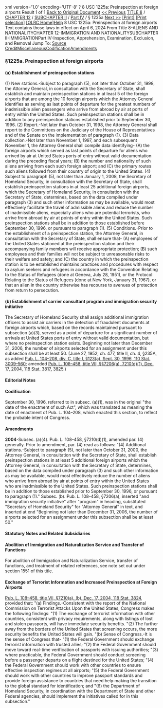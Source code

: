 xml version='1.0' encoding='UTF-8' ?
8 USC 1225a: Preinspection at foreign airports
 Result 1 of 1
[Back to Original Document](/view.xhtml;jsessionid=A4A647BF9CCC99BBBAAB5CB4FC91F7EE)
[<< Previous](#)
 [TITLE 8](/view.xhtml;jsessionid=A4A647BF9CCC99BBBAAB5CB4FC91F7EE?req=granuleid%3AUSC-prelim-title8&saved=%7CZ3JhbnVsZWlkOlVTQy1wcmVsaW0tdGl0bGU4LXNlY3Rpb24xMjI1YQ%3D%3D%7C%7C%7C0%7Cfalse%7Cprelim&edition=prelim) / [CHAPTER 12](/view.xhtml;jsessionid=A4A647BF9CCC99BBBAAB5CB4FC91F7EE?req=granuleid%3AUSC-prelim-title8-chapter12&saved=%7CZ3JhbnVsZWlkOlVTQy1wcmVsaW0tdGl0bGU4LXNlY3Rpb24xMjI1YQ%3D%3D%7C%7C%7C0%7Cfalse%7Cprelim&edition=prelim) / [SUBCHAPTER II](/view.xhtml;jsessionid=A4A647BF9CCC99BBBAAB5CB4FC91F7EE?req=granuleid%3AUSC-prelim-title8-chapter12-subchapter2&saved=%7CZ3JhbnVsZWlkOlVTQy1wcmVsaW0tdGl0bGU4LXNlY3Rpb24xMjI1YQ%3D%3D%7C%7C%7C0%7Cfalse%7Cprelim&edition=prelim) / [Part IV](/view.xhtml;jsessionid=A4A647BF9CCC99BBBAAB5CB4FC91F7EE?req=granuleid%3AUSC-prelim-title8-chapter12-subchapter2-part4&saved=%7CZ3JhbnVsZWlkOlVTQy1wcmVsaW0tdGl0bGU4LXNlY3Rpb24xMjI1YQ%3D%3D%7C%7C%7C0%7Cfalse%7Cprelim&edition=prelim) / § 1225a
 [Next >>](#)
[[Print]](#)
 [[Print selection]](#)
[[OLRC Home]](/browse.xhtml;jsessionid=A4A647BF9CCC99BBBAAB5CB4FC91F7EE)[Help](/navHelp.xhtml;jsessionid=A4A647BF9CCC99BBBAAB5CB4FC91F7EE)
8 USC 1225a: Preinspection at foreign airports
Text contains those laws in effect on April 6, 2024
From Title 8-ALIENS AND NATIONALITYCHAPTER 12-IMMIGRATION AND NATIONALITYSUBCHAPTER II-IMMIGRATIONPart IV-Inspection, Apprehension, Examination, Exclusion, and Removal
Jump To: [Source Credit](#sourcecredit)[Miscellaneous](#miscellaneous-note)[Codification](#codification-note)[Amendments](#amendment-note)
### §1225a. Preinspection at foreign airports
#### (a) Establishment of preinspection stations
(1) New stations.-Subject to paragraph (5), not later than October 31, 1998, the Attorney General, in consultation with the Secretary of State, shall establish and maintain preinspection stations in at least 5 of the foreign airports that are among the 10 foreign airports which the Attorney General identifies as serving as last points of departure for the greatest numbers of inadmissible alien passengers who arrive from abroad by air at ports of entry within the United States. Such preinspection stations shall be in addition to any preinspection stations established prior to September 30, 1996.
(2) Report.-Not later than October 31, 1998, the Attorney General shall report to the Committees on the Judiciary of the House of Representatives and of the Senate on the implementation of paragraph (1).
(3) Data collection.-Not later than November 1, 1997, and each subsequent November 1, the Attorney General shall compile data identifying-
(A) the foreign airports which served as last points of departure for aliens who arrived by air at United States ports of entry without valid documentation during the preceding fiscal years;
(B) the number and nationality of such aliens arriving from each such foreign airport; and
(C) the primary routes such aliens followed from their country of origin to the United States.
(4) Subject to paragraph (5), not later than January 1, 2008, the Secretary of Homeland Security, in consultation with the Secretary of State, shall establish preinspection stations in at least 25 additional foreign airports, which the Secretary of Homeland Security, in consultation with the Secretary of State, determines, based on the data compiled under paragraph (3) and such other information as may be available, would most effectively facilitate the travel of admissible aliens and reduce the number of inadmissible aliens, especially aliens who are potential terrorists, who arrive from abroad by air at points of entry within the United States. Such preinspection stations shall be in addition to those established before September 30, 1996, or pursuant to paragraph (1).
(5) Conditions.-Prior to the establishment of a preinspection station, the Attorney General, in consultation with the Secretary of State, shall ensure that-
(A) employees of the United States stationed at the preinspection station and their accompanying family members will receive appropriate protection;
(B) such employees and their families will not be subject to unreasonable risks to their welfare and safety; and
(C) the country in which the preinspection station is to be established maintains practices and procedures with respect to asylum seekers and refugees in accordance with the Convention Relating to the Status of Refugees (done at Geneva, July 28, 1951), or the Protocol Relating to the Status of Refugees (done at New York, January 31, 1967), or that an alien in the country otherwise has recourse to avenues of protection from return to persecution.
#### (b) Establishment of carrier consultant program and immigration security initiative
The Secretary of Homeland Security shall assign additional immigration officers to assist air carriers in the detection of fraudulent documents at foreign airports which, based on the records maintained pursuant to subsection (a)(3), served as a point of departure for a significant number of arrivals at United States ports of entry without valid documentation, but where no preinspection station exists. Beginning not later than December 31, 2006, the number of airports selected for an assignment under this subsection shall be at least 50.
(June 27, 1952, ch. 477, title II, ch. 4, §235A, as added [Pub. L. 104–208, div. C, title I, §123(a), Sept. 30, 1996, 110 Stat. 3009–560](/statviewer.htm?volume=110&page=3009-560); amended [Pub. L. 108–458, title VII, §§7206(a), 7210(d)(1), Dec. 17, 2004, 118 Stat. 3817](/statviewer.htm?volume=118&page=3817), [3825](/statviewer.htm?volume=118&page=3825).)
#### **Editorial Notes**
#### Codification
September 30, 1996, referred to in subsec. (a)(1), was in the original "the date of the enactment of such Act", which was translated as meaning the date of enactment of Pub. L. 104–208, which enacted this section, to reflect the probable intent of Congress.
#### Amendments
**2004**-Subsec. (a)(4). Pub. L. 108–458, §7210(d)(1), amended par. (4) generally. Prior to amendment, par. (4) read as follows: "(4) Additional stations.-Subject to paragraph (5), not later than October 31, 2000, the Attorney General, in consultation with the Secretary of State, shall establish preinspection stations in at least 5 additional foreign airports which the Attorney General, in consultation with the Secretary of State, determines, based on the data compiled under paragraph (3) and such other information as may be available, would most effectively reduce the number of aliens who arrive from abroad by air at points of entry within the United States who are inadmissible to the United States. Such preinspection stations shall be in addition to those established prior to September 30, 1996, or pursuant to paragraph (1)."
Subsec. (b). Pub. L. 108–458, §7206(a), inserted "and immigration security initiative" after "program" in heading, substituted "Secretary of Homeland Security" for "Attorney General" in text, and inserted at end "Beginning not later than December 31, 2006, the number of airports selected for an assignment under this subsection shall be at least 50."
#### **Statutory Notes and Related Subsidiaries**
#### Abolition of Immigration and Naturalization Service and Transfer of Functions
For abolition of Immigration and Naturalization Service, transfer of functions, and treatment of related references, see note set out under section 1551 of this title.
#### Exchange of Terrorist Information and Increased Preinspection at Foreign Airports
[Pub. L. 108–458, title VII, §7210(a), (b), Dec. 17, 2004, 118 Stat. 3824](/statviewer.htm?volume=118&page=3824), provided that:
"(a) Findings.-Consistent with the report of the National Commission on Terrorist Attacks Upon the United States, Congress makes the following findings:
"(1) The exchange of terrorist information with other countries, consistent with privacy requirements, along with listings of lost and stolen passports, will have immediate security benefits.
"(2) The further away from the borders of the United States that screening occurs, the more security benefits the United States will gain.
"(b) Sense of Congress.-It is the sense of Congress that-
"(1) the Federal Government should exchange terrorist information with trusted allies;
"(2) the Federal Government should move toward real-time verification of passports with issuing authorities;
"(3) where practicable, the Federal Government should conduct screening before a passenger departs on a flight destined for the United States;
"(4) the Federal Government should work with other countries to ensure effective inspection regimes at all airports;
"(5) the Federal Government should work with other countries to improve passport standards and provide foreign assistance to countries that need help making the transition to the global standard for identification; and
"(6) the Department of Homeland Security, in coordination with the Department of State and other Federal agencies, should implement the initiatives called for in this subsection."
